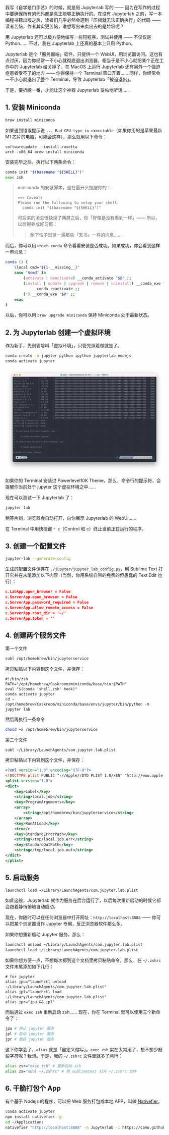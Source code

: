 我写《自学是门手艺》的时候，就是用 Jupyterlab 写的 —— 因为在写作的过程中要确保所有的代码都是真正能够正确执行的。在没有 Jupyterlab 之前，写一本编程书籍出版之后，读者们几乎必然会遇到「压根就无法正确执行」的代码 —— 读者苦恼，作者其实更苦恼，谁想写出来卖出去的是垃圾呢？

用 Jupyterlab 还可以极方便地编写一些短程序，测试并使用 —— 不仅仅是 Python…… 不过，我在 Jupyterlab 上还真的基本上只用 Python。

Jupyterlab 是个「服务器端」软件，只提供一个 WebUI，用浏览器访问。这也有点讨厌，因为你经常一不小心就彻底退出浏览器，相当于是不小心就把某个正在工作中的 Jupyterlab 给关掉了。在 MacOS 上运行 Jupyterlab 还有另外一个强迫症患者受不了的地方 —— 你得保持一个 Terminal 窗口开着…… 同样，你经常会一不小心就退出了整个 Terminal，导致 Jupyterlab「被迫退出」。

于是，要折腾一番，才能让这个神器 Jupyterlab 妥帖地听话……

## 1. 安装 Miniconda

```bash
brew install miniconda
```

如果遇到错误提示说 `... Bad CPU type in executable`（如果你用的是苹果最新 M1 芯片的电脑，可能会这样），那么就用以下命令：

```
softwareupdate --install-rosetta
arch -x86_64 brew install miniconda
```

安装完毕之后，执行以下两条命令：

```bash
conda init "$(basename "${SHELL}")"
exec zsh
```

> miniconda 的安装脚本，是在最开头提醒你的：
>
> ```shell
> ==> Caveats
> Please run the following to setup your shell:
>   conda init "$(basename "${SHELL}")"
> ```
>
> 可后来的消息很快滚了两屏之后，你「好像是没有看到一样」—— 所以，以后得养成好习惯：
>
> > 耐下性子浏览一遍那些「天书」一样的消息……

而后，你可以用 `which conda` 命令看看安装是否成功。如果成功，你会看到这样一串消息：

```bash
conda () {
	\local cmd="${1-__missing__}"
	case "$cmd" in
		(activate | deactivate) __conda_activate "$@" ;;
		(install | update | upgrade | remove | uninstall) __conda_exe "$@" || \return
			__conda_reactivate ;;
		(*) __conda_exe "$@" ;;
	esac
}
```

以后，你可以用 `brew upgrade miniconda` 保持 Miniconda 处于最新状态。

## 2. 为 Jupyterlab 创建一个虚拟环境

作为新手，先别管啥叫「虚拟环境」，只管先照着做就是了。

```bash
conda create -n jupyter python ipython jupyterlab nodejs
conda activate jupyter
```

![](images/conda-venv-jupyter.png)

如果你的 Terminal 安装过 Powerlevel10K Theme，那么，命令行的提示符，会提醒你当前处于 jupyter 这个虚拟环境之中……

现在可以测试一下 Jupyterlab 了：

```bash
jupyter lab
```

稍等片刻，浏览器会自动打开，向你展示 Jupyterlab 的 WebUI……

在 Terminal 中用快捷键 `⌃ c`（Control 和 c）终止当前正在运行的程序。

## 3. 创建一个配置文件

```bash
jupyter-lab --generate-config
```

生成的配置文件保存在 `./jupyter/jupyter_lab_config.py`，用 Sublime Text 打开它并在末尾添加以下内容（当然，你用系统自带的免费的但愚蠢的 Text Edit 也行）：

```json
c.LabApp.open_browser = False
c.ServerApp.open_browser = False
c.ServerApp.password_required = False
c.ServerApp.allow_remote_access = False
c.ServerApp.root_dir = '~/'
c.ServerApp.token = ''
```

## 4. 创建两个服务文件

第一个文件

```bash
subl /opt/homebrew/bin/jupyterservice
```

拷贝粘贴以下内容到这个文件，并保存：

```shell
#!/bin/zsh
PATH="/opt/homebrew/Caskroom/miniconda/base/bin:$PATH"
eval "$(conda 'shell.zsh' hook)"
conda activate jupyter
cd ~
/opt/homebrew/Caskroom/miniconda/base/envs/jupyter/bin/python -m jupyter lab
```

然后再执行一条命令

```bash
chmod +x /opt/homebrew/bin/jupyterservice
```

第二个文件

```
subl ~/Library/LaunchAgents/com.jupyter.lab.plist
```

拷贝粘贴以下内容到这个文件，并保存：

```xml
<?xml version="1.0" encoding="UTF-8"?>
<!DOCTYPE plist PUBLIC "-//Apple//DTD PLIST 1.0//EN" "http://www.apple.com/DTDs/PropertyList-1.0.dtd">
<plist version="1.0">
<dict>
	<key>Label</key>
	<string>local.job</string>
	<key>ProgramArguments</key>
	<array>
		<string>/opt/homebrew/bin/jupyterservice</string>
	</array>
	<key>RunAtLoad</key>
	<true/>
	<key>StandardErrorPath</key>
	<string>/tmp/local.job.err</string>
	<key>StandardOutPath</key>
	<string>/tmp/local.job.out</string>
</dict>
</plist>
```

## 5. 启动服务

```bash
launchctl load ~/Library/LaunchAgents/com.jupyter.lab.plist
```

如此这般，Jupyterlab 就作为服务在后台运行了，以后每次重新启动的时候它都会跟着静悄悄地自动启动。

现在，你随时可以在任何浏览器中打开网址：`http://localhost:8888` —— 你可以把某个浏览器当作 Jupyter 专用，反正浏览器软件那么多。

如果你想重新启动 Jupyter 服务，那么：

```bash
launchctl unload ~/Library/LaunchAgents/com.jupyter.lab.plist
launchctl load ~/Library/LaunchAgents/com.jupyter.lab.plist
```

如果你想方便一点，不想每次都到这个文档里拷贝粘贴命令，那么，在 `~/.zshrc` 文件末尾添加如下几行：

```shell
# for jupyter
alias jpu="launchctl unload ~/Library/LaunchAgents/com.jupyter.lab.plist"
alias jpl="launchctl load ~/Library/LaunchAgents/com.jupyter.lab.plist"
alias jpr="jpu && jpl"
```

而后通过 `exec zsh` 重新启动 zsh…… 现在，你在 Terminal 里可以使用三个新命令了：

```bash
jpu # 停止 jupyter 服务
jpl # 启动 jupyter 服务
jpr # 重启 jupyter 服务
```

这下你学会了，`alias` 就是「自定义缩写」。`exec zsh` 实在太常用了，想不想少敲些字符呢？我想。于是，我的 `~/.zshrc` 文件里就多了两行：

```bash
alias zsr="exec zsh" # 重新启动 zsh
alias zs="subl ~/.zshrc" # 用 sublimetext 打开 ~/.zshrc 文件
```

## 6. 干脆打包个 App

有个基于 Nodejs 的程序，可以把 Web 服务打包成本地 APP，叫做 [Nativefier](https://github.com/jiahaog/nativefier)。

```bash
conda activate jupyter
npm install nativefier -g 
cd ~/Applications
nativefier "http://localhost:8888" -n Jupyterlab -i https://camo.githubusercontent.com/4af57622d11bdacfdb754a2ae572d58bade7afbbca2ae154738b86fa3df9d2ff/68747470733a2f2f692e6962622e636f2f376a30687866312f6a7570797465726c61622d69636f6e2e706e67
```

